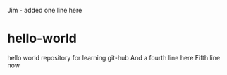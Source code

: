 Jim - added one line here
# hello-world
hello world repository for learning git-hub
And a fourth line here
Fifth line now